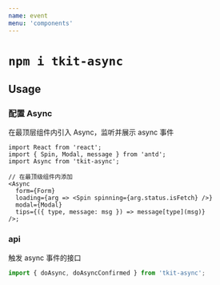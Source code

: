 ```yaml
---
name: event
menu: 'components'
---
```


# `npm i tkit-async`

## Usage

### 配置 Async

在最顶层组件内引入 Async，监听并展示 async 事件

```tsx
import React from 'react';
import { Spin, Modal, message } from 'antd';
import Async from 'tkit-async';

// 在最顶级组件内添加
<Async
  form={Form}
  loading={arg => <Spin spinning={arg.status.isFetch} />}
  modal={Modal}
  tips={({ type, message: msg }) => message[type](msg)}
/>;
```

### api

触发 async 事件的接口

```ts
import { doAsync, doAsyncConfirmed } from 'tkit-async';
```

